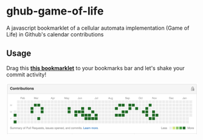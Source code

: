 # ghub-game-of-life
A javascript bookmarklet of a cellular automata implementation (Game of Life) in Github's calendar contributions

## Usage

Drag this **[this bookmarklet](https://cdn.rawgit.com/giuliandrimba/ghub-game-of-life/r1/bookmarklet.html)** to your bookmarks bar and let's shake your commit activity!

![ScreenShoot](screen.png)

